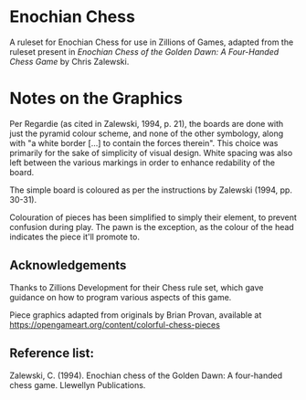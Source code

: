 # Enochian Chess
A ruleset for Enochian Chess for use in Zillions of Games, adapted from the ruleset present in _Enochian Chess of the Golden Dawn: A Four-Handed Chess Game_ by Chris Zalewski.

# Notes on the Graphics
Per Regardie (as cited in Zalewski, 1994, p. 21), the boards are done with just the pyramid colour scheme, and none of the other symbology, along with "a white border [...] to contain the forces therein". This choice was primarily for the sake of simplicity of visual design. White spacing was also left between the various markings in order to enhance redability of the board.

The simple board is coloured as per the instructions by Zalewski (1994, pp. 30-31).

Colouration of pieces has been simplified to simply their element, to prevent confusion during play. The pawn is the exception, as the colour of the head indicates the piece it'll promote to.

## Acknowledgements
Thanks to Zillions Development for their Chess rule set, which gave guidance on how to program various aspects of this game.

Piece graphics adapted from originals by Brian Provan, available at https://opengameart.org/content/colorful-chess-pieces

## Reference list:
Zalewski, C. (1994). Enochian chess of the Golden Dawn: A four-handed chess game. Llewellyn Publications.

